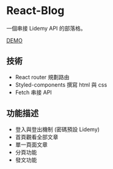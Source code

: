# React-Blog
 一個串接 Lidemy API 的部落格。
 
 [DEMO](https://bryan9411.github.io/react-blog/#/)

## 技術

* React router 規劃路由
* Styled-components 撰寫 html 與 css
* Fetch 串接 API
## 功能描述

* 登入與登出機制 (密碼預設 Lidemy)
* 首頁觀看全部文章
* 單一頁面文章
* 分頁功能
* 發文功能
